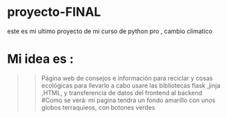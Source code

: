 # proyecto-FINAL
este es mi ultimo proyecto de mi curso de python pro , cambio climatico
# Mi idea es :
>> Página web de consejos e información para reciclar y cosas ecológicas
>>para llevarlo a cabo usare las bibliotecas flask ,jinja ,HTML, y transferencia de datos del frontend al backend
#Como se verá:
>> mi pagina tendra un fondo amarillo con unos globos terraquieos, con botones verdes
